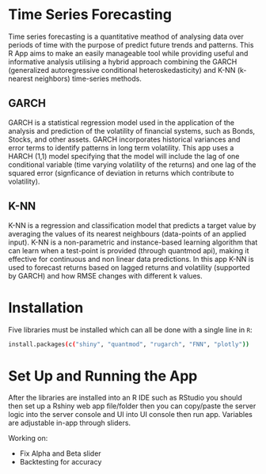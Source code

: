 # Time Series Forecasting
Time series forecasting is a quantitative meathod of analysing data over periods of time with the purpose of predict future trends and patterns.  This R App aims to make an easily manageable tool while providing useful and informative analysis utilising a hybrid approach combining the GARCH (generalized autoregressive conditional heteroskedasticity) and K-NN (k-nearest neighbors) time-series methods.

## GARCH
GARCH is a statistical regression model used in the application of the analysis and prediction of the volatility of financial systems, such as Bonds, Stocks, and other assets. GARCH incorporates historical variances and error terms to identify patterns in long term volatility. This app uses a HARCH (1,1) model specifying that the model will include the lag of one conditional variable (time varying volatility of the returns) and one lag of the squared error (signficance of deviation in returns which contribute to volatility).


## K-NN 
K-NN is a regression and classification model that predicts a target value by averaging the values of its nearest neighbours (data-points of an applied input). K-NN is a non-parametric and instance-based learning algorithm that can learn when a test-point is provided (through quantmod api), making it effective for continuous and non linear data predictions. In this app K-NN is used to forecast returns based on lagged returns and volatility (supported by GARCH) and how RMSE changes with different k values.


# Installation
Five libraries must be installed which can all be done with a single line in `R`:

```bash
install.packages(c("shiny", "quantmod", "rugarch", "FNN", "plotly"))
```

# Set Up and Running the App

After the libraries are installed into an R IDE such as RStudio you should then set up a Rshiny web app file/folder then you can copy/paste the server logic into the server console and UI into UI console then run app. Variables are adjustable in-app through sliders.



Working on: 
- Fix Alpha and Beta slider 
- Backtesting for accuracy
